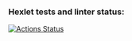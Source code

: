 ### Hexlet tests and linter status:
[![Actions Status](https://github.com/sibgatullin-i/devops-for-programmers-project-76/actions/workflows/hexlet-check.yml/badge.svg)](https://github.com/sibgatullin-i/devops-for-programmers-project-76/actions)
